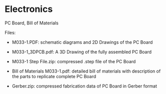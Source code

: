 # Electronics
PC Board, Bill of Materials

Files:

* M033-1.PDF: schematic diagrams and 2D Drawings of the PC Board

* M033-1_3DPCB.pdf: A 3D Drawing of the fully assembled PC Board

* M033-1 Step File.zip: compressed .step file of the PC Board

* Bill of Materials M033-1.pdf: detailed bill of materials with description of the parts to replicate complete PC Board

* Gerber.zip: compressed fabrication data of PC Board in Gerber format
